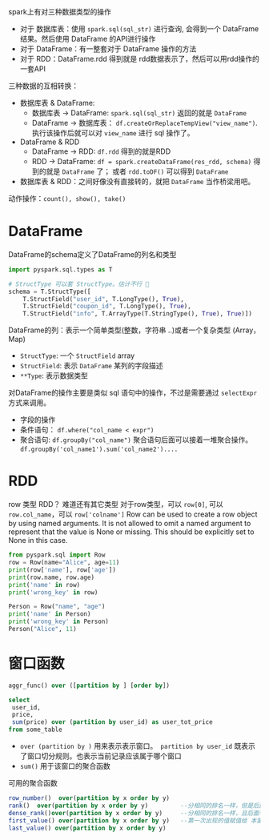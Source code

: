 spark上有对三种数据类型的操作

* 对于 数据库表：使用 `spark.sql(sql_str)` 进行查询, 会得到一个 DataFrame 结果。然后使用 DataFrame 的API进行操作
* 对于 DataFrame：有一整套对于 DataFrame 操作的方法
* 对于 RDD：DataFrame.rdd 得到就是 rdd数据表示了，然后可以用rdd操作的一套API

三种数据的互相转换：
* 数据库表 & DataFrame: 
  * 数据库表 -> DataFrame: `spark.sql(sql_str)` 返回的就是 `DataFrame`
  * DataFrame -> 数据库表： `df.createOrReplaceTempView("view_name")`. 执行该操作后就可以对 `view_name` 进行 sql 操作了。
* DataFrame & RDD
  * DataFrame -> RDD: `df.rdd` 得到的就是RDD
  * RDD -> DataFrame: `df = spark.createDataFrame(res_rdd, schema)` 得到的就是 `DataFrame` 了； 或者 `rdd.toDF()` 可以得到 `DataFrame`
* 数据库表 & RDD：之间好像没有直接转的，就把 `DataFrame` 当作桥梁用吧。

动作操作：`count(), show(), take()`


# DataFrame
DataFrame的schema定义了DataFrame的列名和类型
```python
import pyspark.sql.types as T

# StructType 可以套 StructType。估计不行 🙅
schema = T.StructType([
    T.StructField("user_id", T.LongType(), True),
    T.StructField("coupon_id", T.LongType(), True),
    T.StructField("info", T.ArrayType(T.StringType(), True), True)])
```

DataFrame的列：表示一个简单类型(整数，字符串 ..)或者一个复杂类型 (Array，Map)

* `StructType`: 一个 `StructField` array
* `StructField`: 表示 `DataFrame` 某列的字段描述
* `**Type`: 表示数据类型

对DataFrame的操作主要是类似 sql 语句中的操作，不过是需要通过 `selectExpr` 方式来调用。
* 字段的操作
* 条件语句： `df.where("col_name < expr")`
* 聚合语句: `df.groupBy("col_name")` 聚合语句后面可以接着一堆聚合操作。`df.groupBy('col_name1').sum('col_name2')....`

# RDD
row 类型 RDD？ 难道还有其它类型
对于row类型，可以 `row[0]`, 可以 `row.col_name`，可以 `row['colname']`
Row can be used to create a row object by using named arguments. It is not allowed to omit a named argument to represent that the value is None or missing. This should be explicitly set to None in this case.

```python
from pyspark.sql import Row
row = Row(name="Alice", age=11)
print(row['name'], row['age'])
print(row.name, row.age)
print('name' in row)
print('wrong_key' in row)

Person = Row("name", "age")
print('name' in Person)
print('wrong_key' in Person)
Person("Alice", 11)
```



# 窗口函数

```sql
aggr_func() over ([partition by ] [order by])
```



```sql
select 
 user_id,
 price,
 sum(price) over (partition by user_id) as user_tot_price
from some_table
```

* `over (partition by )` 用来表示表示窗口。` partition by user_id` 既表示了窗口切分规则。也表示当前记录应该属于哪个窗口
* `sum()` 用于该窗口的聚合函数



可用的聚合函数

```sql
row_number()  over(partition by x order by y) 
rank()  over(partition by x order by y)         --分相同的排名一样，但是后面的名次会跳跃
dense_rank()over(partition by x order by y)     --分相同的排名一样，且后面名次不跳跃
first_value() over(partition by x order by y)   --第一次出现的值赋值给 本窗口内的所有记录
last_value() over(partition by x order by y)    
```

